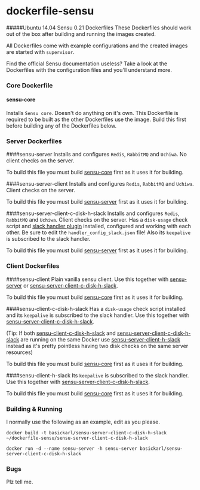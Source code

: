 # dockerfile-sensu

#####Ubuntu 14.04 Sensu 0.21 Dockerfiles
These Dockerfiles should work out of the box after building and running the images created.

All Dockerfiles come with example configurations and the created images are started with `supervisor`. 

Find the official Sensu documentation useless? Take a look at the Dockerfiles with the configuration files and you'll understand more.

### Core Dockerfile

#### sensu-core
Installs `Sensu core`. Doesn't do anything on it's own. This Dockerfile is required to be built as the other Dockerfiles use the image. Build this first before building any of the Dockerfiles below.

### Server Dockerfiles

####sensu-server
Installs and configures `Redis`, `RabbitMQ` and `Uchiwa`. No client checks on the server. 

To build this file you must build [sensu-core](#sensu-core) first as it uses it for building.

####sensu-server-client 
Installs and configures `Redis`, `RabbitMQ` and `Uchiwa`. Client checks on the server.

To build this file you must build [sensu-server](#sensu-server) first as it uses it for building.

####sensu-server-client-c-disk-h-slack
Installs and configures `Redis`, `RabbitMQ` and `Uchiwa`. Client checks on the server. Has a `disk-usage` check script and [slack handler plugin](https://github.com/sensu-plugins/sensu-plugins-slack) installed, configured and working with each other. Be sure to edit the `handler_config_slack.json` file! Also its `keepalive` is subscribed to the slack handler.

To build this file you must build [sensu-server](#sensu-server) first as it uses it for building.

### Client Dockerfiles

####sensu-client
Plain vanilla sensu client. Use this together with [sensu-server](#sensu-server) or [sensu-server-client-c-disk-h-slack](#sensu-server-client-c-disk-h-slack).

To build this file you must build [sensu-core](#sensu-core) first as it uses it for building.

####sensu-client-c-disk-h-slack
Has a `disk-usage` check script installed and its `keepalive` is subscribed to the slack handler. Use this together with [sensu-server-client-c-disk-h-slack](#sensu-server-client-c-disk-h-slack). 

(Tip: If both [sensu-client-c-disk-h-slack](#sensu-client-c-disk-h-slack) and [sensu-server-client-c-disk-h-slack](#sensu-server-client-c-disk-h-slack) are running on the same Docker use [sensu-server-client-h-slack](#sensu-server-client-h-slack) instead as it's pretty pointless having two disk checks on the same server resources)

To build this file you must build [sensu-core](#sensu-core) first as it uses it for building.

####sensu-client-h-slack
Its `keepalive` is subscribed to the slack handler. Use this together with [sensu-server-client-c-disk-h-slack](#sensu-server-client-c-disk-h-slack).

To build this file you must build [sensu-core](#sensu-core) first as it uses it for building.

### Building & Running
I normally use the following as an example, edit as you please.

`docker build -t basickarl/sensu-server-client-c-disk-h-slack ~/dockerfile-sensu/sensu-server-client-c-disk-h-slack`

`docker run -d --name sensu-server -h sensu-server basickarl/sensu-server-client-c-disk-h-slack`

### Bugs

Plz tell me.
